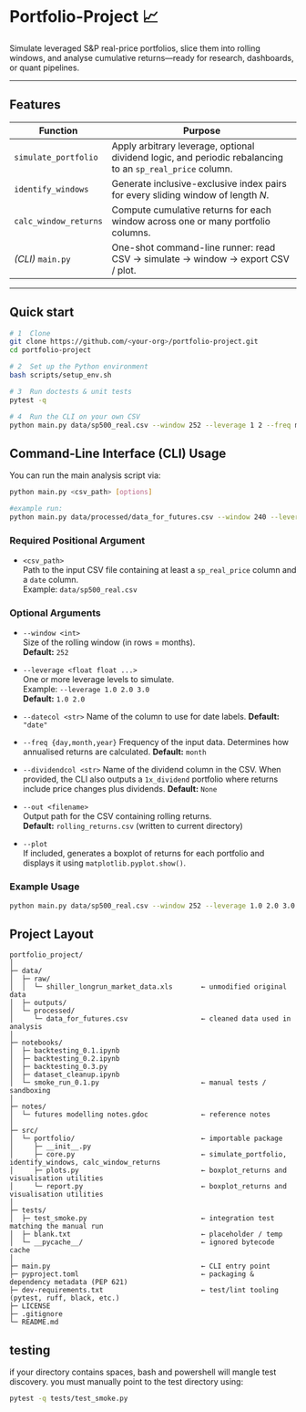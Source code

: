 
# Portfolio-Project 📈

Simulate leveraged S&P real-price portfolios, slice them into rolling windows, and
analyse cumulative returns—ready for research, dashboards, or quant pipelines.

---

## Features
| Function | Purpose |
|----------|---------|
| `simulate_portfolio` | Apply arbitrary leverage, optional dividend logic, and periodic rebalancing to an `sp_real_price` column. |
| `identify_windows`   | Generate inclusive-exclusive index pairs for every sliding window of length *N*. |
| `calc_window_returns`| Compute cumulative returns for each window across one or many portfolio columns. |
| *(CLI)* `main.py`    | One-shot command-line runner: read CSV → simulate → window → export CSV / plot. |

---

## Quick start

```bash
# 1  Clone
git clone https://github.com/<your-org>/portfolio-project.git
cd portfolio-project

# 2  Set up the Python environment
bash scripts/setup_env.sh

# 3  Run doctests & unit tests
pytest -q

# 4  Run the CLI on your own CSV
python main.py data/sp500_real.csv --window 252 --leverage 1 2 --freq month --plot
```

## Command-Line Interface (CLI) Usage

You can run the main analysis script via:

```bash
python main.py <csv_path> [options]

#example run:
python main.py data/processed/data_for_futures.csv --window 240 --leverage 0.5 0.75 1.0 1.25 1.5 1.75 2.0 2.25 2.50 2.75 3.0 --out data/outputs/
```

### Required Positional Argument

- `<csv_path>`  
  Path to the input CSV file containing at least a `sp_real_price` column and a `date` column.  
  Example: `data/sp500_real.csv`

### Optional Arguments

- `--window <int>`  
  Size of the rolling window (in rows = months).  
  **Default:** `252`

- `--leverage <float float ...>`  
  One or more leverage levels to simulate.  
  Example: `--leverage 1.0 2.0 3.0`  
  **Default:** `1.0 2.0`

- `--datecol <str>`
  Name of the column to use for date labels.
  **Default:** `"date"`

- `--freq {day,month,year}`
  Frequency of the input data. Determines how annualised returns are calculated.
  **Default:** `month`

- `--dividendcol <str>`
  Name of the dividend column in the CSV. When provided, the CLI also outputs a
  `1x_dividend` portfolio where returns include price changes plus dividends.
  **Default:** `None`


- `--out <filename>`  
  Output path for the CSV containing rolling returns.  
  **Default:** `rolling_returns.csv` (written to current directory)

- `--plot`  
  If included, generates a boxplot of returns for each portfolio and displays it using `matplotlib.pyplot.show()`.

### Example Usage

```bash
python main.py data/sp500_real.csv --window 252 --leverage 1.0 2.0 3.0 --freq month --plot --out results/returns.csv
```

## Project Layout

```
portfolio_project/
│
├─ data/
│  ├─ raw/
│  │  └─ shiller_longrun_market_data.xls       ← unmodified original data
│  ├─ outputs/
│  └─ processed/
│     └─ data_for_futures.csv                  ← cleaned data used in analysis
│
├─ notebooks/
│  ├─ backtesting_0.1.ipynb
│  ├─ backtesting_0.2.ipynb
│  ├─ backtesting_0.3.py
│  ├─ dataset_cleanup.ipynb
│  └─ smoke_run_0.1.py                         ← manual tests / sandboxing
│
├─ notes/
│  └─ futures modelling notes.gdoc             ← reference notes
│
├─ src/
│  └─ portfolio/                               ← importable package
│     ├─ __init__.py
│     ├─ core.py                               ← simulate_portfolio, identify_windows, calc_window_returns
│     ├─ plots.py                              ← boxplot_returns and visualisation utilities
│     └─ report.py                             ← boxplot_returns and visualisation utilities
│
├─ tests/
│  ├─ test_smoke.py                            ← integration test matching the manual run
│  ├─ blank.txt                                ← placeholder / temp
│  └─ __pycache__/                             ← ignored bytecode cache
│
├─ main.py                                     ← CLI entry point
├─ pyproject.toml                              ← packaging & dependency metadata (PEP 621)
├─ dev-requirements.txt                        ← test/lint tooling (pytest, ruff, black, etc.)
├─ LICENSE
├─ .gitignore
└─ README.md
```


## testing

if your directory contains spaces, bash and powershell will mangle test discovery. you must manually point to the test directory using:
```bash
pytest -q tests/test_smoke.py
```
